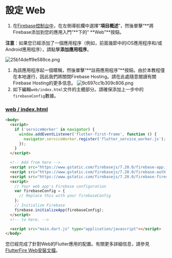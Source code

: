 # 設定 Web

1. 在[Firebase控制台中](https://console.firebase.google.com)，在左側導航欄中選擇“**項目概述**”，然後單擊“**將Firebase添加到您的應用入門”**下的“ **Web”**按鈕。

**注意**：如果您已經添加了一個應用程序（例如，前面幾節中的iOS應用程序和/或Android應用程序），請點擊**添加應用程序**。 

![25b14deff9e589ce.png](https://firebase.google.com/codelabs/firebase-get-to-know-flutter/img/25b14deff9e589ce.png)

1. 為該應用程序起一個暱稱，然後單擊“**註冊應用程序”**按鈕。由於本教程僅在本地運行，因此我們將關閉Firebase Hosting。請在此處隨意閱讀有關Firebase Hosting的更多信息。 ![9c697cc1b309c806.png](https://firebase.google.com/codelabs/firebase-get-to-know-flutter/img/9c697cc1b309c806.png)
2. 如下編輯`web/index.html`文件的主體部分。請確保添加上一步中的`firebaseConfig`數據。

###  [web / index.html](https://github.com/flutter/codelabs/blob/master/firebase-get-to-know-flutter/step_04/web/index.html)

```html
<body>
  <script>
    if ('serviceWorker' in navigator) {
      window.addEventListener('flutter-first-frame', function () {
        navigator.serviceWorker.register('flutter_service_worker.js');
      });
    }
  </script>

  <!-- Add from here -->
  <script src="https://www.gstatic.com/firebasejs/7.20.0/firebase-app.js"></script>
  <script src="https://www.gstatic.com/firebasejs/7.20.0/firebase-auth.js"></script>
  <script src="https://www.gstatic.com/firebasejs/7.20.0/firebase-firestore.js"></script>
  <script>
    // Your web app's Firebase configuration
    var firebaseConfig = {
      // Replace this with your firebaseConfig
    };
    // Initialize Firebase
    firebase.initializeApp(firebaseConfig);
  </script>
  <!-- to here. -->

  <script src="main.dart.js" type="application/javascript"></script>
</body>
```

您已經完成了針對Web的Flutter應用的配置。有關更多詳細信息，請參見[FlutterFire Web安裝文檔](https://firebase.flutter.dev/docs/installation/web/)。

